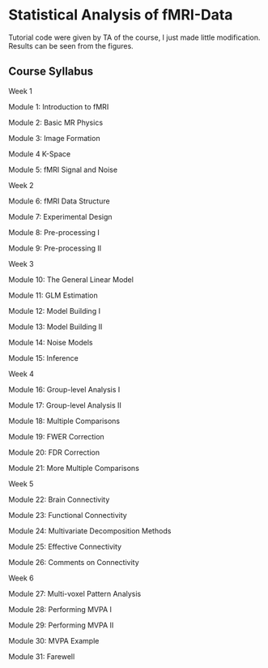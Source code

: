 # Statistical Analysis of fMRI-Data
Tutorial code were given by TA of the course, I just made little modification.
Results can be seen from the figures.

## Course Syllabus
Week 1 

Module 1: Introduction to fMRI

Module 2: Basic MR Physics

Module 3: Image Formation

Module 4 K-Space

Module 5: fMRI Signal and Noise

Week 2 

Module 6: fMRI Data Structure

Module 7: Experimental Design

Module 8: Pre-processing I

Module 9: Pre-processing II

Week 3

Module 10: The General Linear Model

Module 11: GLM Estimation

Module 12: Model Building I

Module 13: Model Building II

Module 14: Noise Models

Module 15: Inference

Week 4 

Module 16: Group-level Analysis I

Module 17: Group-level Analysis II

Module 18: Multiple Comparisons

Module 19: FWER Correction

Module 20: FDR Correction

Module 21: More Multiple Comparisons

Week 5

Module 22: Brain Connectivity

Module 23: Functional Connectivity

Module 24: Multivariate Decomposition Methods

Module 25: Effective Connectivity

Module 26: Comments on Connectivity

Week 6 

Module 27: Multi-voxel Pattern Analysis

Module 28: Performing MVPA I

Module 29: Performing MVPA II

Module 30: MVPA Example 

Module 31: Farewell
